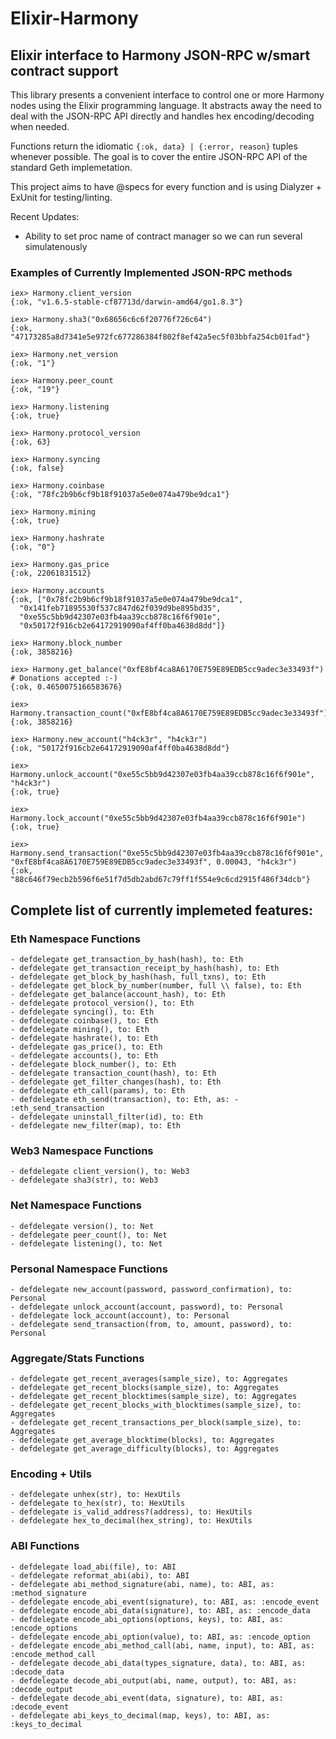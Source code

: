 # Elixir-Harmony

## Elixir interface to Harmony JSON-RPC w/smart contract support
This library presents a convenient interface to control one or more Harmony nodes using the Elixir programming language. 
It abstracts away the need to deal with the JSON-RPC API directly and handles hex encoding/decoding when needed. 

Functions return the idiomatic `{:ok, data} | {:error, reason}` tuples whenever possible. The goal is to cover the entire JSON-RPC API of the standard Geth implemetation.

This project aims to have @specs for every function and is using Dialyzer + ExUnit for testing/linting.

Recent Updates:
  - Ability to set proc name of contract manager so we can run several simulatenously

### Examples of Currently Implemented JSON-RPC methods
```
iex> Harmony.client_version
{:ok, "v1.6.5-stable-cf87713d/darwin-amd64/go1.8.3"}

iex> Harmony.sha3("0x68656c6c6f20776f726c64")
{:ok, "47173285a8d7341e5e972fc677286384f802f8ef42a5ec5f03bbfa254cb01fad"}

iex> Harmony.net_version
{:ok, "1"}

iex> Harmony.peer_count
{:ok, "19"}

iex> Harmony.listening
{:ok, true}

iex> Harmony.protocol_version
{:ok, 63}

iex> Harmony.syncing
{:ok, false}

iex> Harmony.coinbase
{:ok, "78fc2b9b6cf9b18f91037a5e0e074a479be9dca1"}

iex> Harmony.mining
{:ok, true}

iex> Harmony.hashrate
{:ok, "0"}

iex> Harmony.gas_price
{:ok, 22061831512}

iex> Harmony.accounts
{:ok, ["0x78fc2b9b6cf9b18f91037a5e0e074a479be9dca1",
  "0x141feb71895530f537c847d62f039d9be895bd35",
  "0xe55c5bb9d42307e03fb4aa39ccb878c16f6f901e",
  "0x50172f916cb2e64172919090af4ff0ba4638d8dd"]}

iex> Harmony.block_number
{:ok, 3858216}

iex> Harmony.get_balance("0xfE8bf4ca8A6170E759E89EDB5cc9adec3e33493f") # Donations accepted :-)
{:ok, 0.4650075166583676}

iex> Harmony.transaction_count("0xfE8bf4ca8A6170E759E89EDB5cc9adec3e33493f")
{:ok, 3858216}

iex> Harmony.new_account("h4ck3r", "h4ck3r")
{:ok, "50172f916cb2e64172919090af4ff0ba4638d8dd"}

iex> Harmony.unlock_account("0xe55c5bb9d42307e03fb4aa39ccb878c16f6f901e", "h4ck3r")
{:ok, true}

iex> Harmony.lock_account("0xe55c5bb9d42307e03fb4aa39ccb878c16f6f901e")
{:ok, true}

iex> Harmony.send_transaction("0xe55c5bb9d42307e03fb4aa39ccb878c16f6f901e", "0xfE8bf4ca8A6170E759E89EDB5cc9adec3e33493f", 0.00043, "h4ck3r")
{:ok, "88c646f79ecb2b596f6e51f7d5db2abd67c79ff1f554e9c6cd2915f486f34dcb"}
```

## Complete list of currently implemeted features:
### Eth Namespace Functions
```
- defdelegate get_transaction_by_hash(hash), to: Eth
- defdelegate get_transaction_receipt_by_hash(hash), to: Eth
- defdelegate get_block_by_hash(hash, full_txns), to: Eth
- defdelegate get_block_by_number(number, full \\ false), to: Eth
- defdelegate get_balance(account_hash), to: Eth
- defdelegate protocol_version(), to: Eth
- defdelegate syncing(), to: Eth
- defdelegate coinbase(), to: Eth
- defdelegate mining(), to: Eth
- defdelegate hashrate(), to: Eth
- defdelegate gas_price(), to: Eth
- defdelegate accounts(), to: Eth
- defdelegate block_number(), to: Eth
- defdelegate transaction_count(hash), to: Eth
- defdelegate get_filter_changes(hash), to: Eth
- defdelegate eth_call(params), to: Eth
- defdelegate eth_send(transaction), to: Eth, as: - :eth_send_transaction
- defdelegate uninstall_filter(id), to: Eth
- defdelegate new_filter(map), to: Eth
```

### Web3 Namespace Functions
```
- defdelegate client_version(), to: Web3
- defdelegate sha3(str), to: Web3
```

### Net Namespace Functions
```
- defdelegate version(), to: Net
- defdelegate peer_count(), to: Net
- defdelegate listening(), to: Net
```

### Personal Namespace Functions
```
- defdelegate new_account(password, password_confirmation), to: Personal
- defdelegate unlock_account(account, password), to: Personal
- defdelegate lock_account(account), to: Personal
- defdelegate send_transaction(from, to, amount, password), to: Personal
```

### Aggregate/Stats Functions
```
- defdelegate get_recent_averages(sample_size), to: Aggregates
- defdelegate get_recent_blocks(sample_size), to: Aggregates
- defdelegate get_recent_blocktimes(sample_size), to: Aggregates
- defdelegate get_recent_blocks_with_blocktimes(sample_size), to: Aggregates
- defdelegate get_recent_transactions_per_block(sample_size), to: Aggregates
- defdelegate get_average_blocktime(blocks), to: Aggregates
- defdelegate get_average_difficulty(blocks), to: Aggregates
```

### Encoding + Utils 
```
- defdelegate unhex(str), to: HexUtils
- defdelegate to_hex(str), to: HexUtils
- defdelegate is_valid_address?(address), to: HexUtils
- defdelegate hex_to_decimal(hex_string), to: HexUtils
```

### ABI Functions
```
- defdelegate load_abi(file), to: ABI
- defdelegate reformat_abi(abi), to: ABI
- defdelegate abi_method_signature(abi, name), to: ABI, as: :method_signature
- defdelegate encode_abi_event(signature), to: ABI, as: :encode_event
- defdelegate encode_abi_data(signature), to: ABI, as: :encode_data
- defdelegate encode_abi_options(options, keys), to: ABI, as: :encode_options
- defdelegate encode_abi_option(value), to: ABI, as: :encode_option
- defdelegate encode_abi_method_call(abi, name, input), to: ABI, as: :encode_method_call
- defdelegate decode_abi_data(types_signature, data), to: ABI, as: :decode_data
- defdelegate decode_abi_output(abi, name, output), to: ABI, as: :decode_output
- defdelegate decode_abi_event(data, signature), to: ABI, as: :decode_event
- defdelegate abi_keys_to_decimal(map, keys), to: ABI, as: :keys_to_decimal
```
